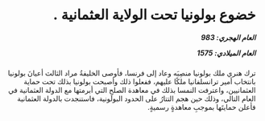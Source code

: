 <h1 dir="rtl">خضوع بولونيا تحت الولاية العثمانية .</h1>

<h5 dir="rtl">العام الهجري:  983

العام الميلادي: 1575

</h5>

<p dir="rtl">ترك هنري ملك بولونيا منصِبَه وعاد إلى فرنسا، فأوصى الخليفةُ مراد الثالث أعيانَ بولونيا بانتخاب أمير ترانسلفانيا ملكًا عليهم، ففعلوا ذلك وأصبحت بولونيا بذلك تحت حماية العثمانيين، واعترفت النمسا بذلك في معاهدة الصلحِ التي أبرمتها مع الدولة العثمانية في العام التالي، وذلك حين هجم التتارُ على الحدود البولونية، فاستنجدت بالدولة العثمانية فأعلن حمايتَها بموجبِ معاهدةٍ رسميةٍ.</p></br>
